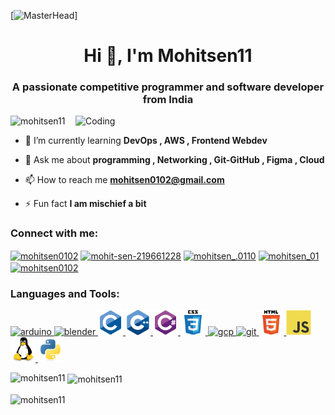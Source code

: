 [![MasterHead](https://static.vecteezy.com/system/resources/previews/000/457/353/original/vector-programming-flat-line-design-black-and-white-doodle-style-design-in-blue-banners-and-illustrations-of-business-and-technology-themes.jpg)]
<h1 align="center">Hi 👋, I'm Mohitsen11</h1>
<h3 align="center">A passionate competitive programmer and software developer from India</h3>
<img align="right" alt="Coding" width="400" src="https://raw.githubusercontent.com/abhisheknaiidu/abhisheknaiidu/master/code.gif">

<p align="left"> <img src="https://komarev.com/ghpvc/?username=mohitsen11&label=Profile%20views&color=0e75b6&style=flat" alt="mohitsen11" /> </p>

- 🌱 I’m currently learning **DevOps , AWS , Frontend Webdev**

- 💬 Ask me about **programming , Networking , Git-GitHub , Figma , Cloud**

- 📫 How to reach me **mohitsen0102@gmail.com**

- ⚡ Fun fact **I am mischief a bit**

<h3 align="left">Connect with me:</h3>
<p align="left">
<a href="https://twitter.com/mohitsen0102" target="blank"><img align="center" src="https://raw.githubusercontent.com/rahuldkjain/github-profile-readme-generator/master/src/images/icons/Social/twitter.svg" alt="mohitsen0102" height="30" width="40" /></a>
<a href="https://linkedin.com/in/mohit-sen-219661228" target="blank"><img align="center" src="https://raw.githubusercontent.com/rahuldkjain/github-profile-readme-generator/master/src/images/icons/Social/linked-in-alt.svg" alt="mohit-sen-219661228" height="30" width="40" /></a>
<a href="https://instagram.com/mohitsen_.0110" target="blank"><img align="center" src="https://raw.githubusercontent.com/rahuldkjain/github-profile-readme-generator/master/src/images/icons/Social/instagram.svg" alt="mohitsen_.0110" height="30" width="40" /></a>
<a href="https://www.codechef.com/users/mohitsen_01" target="blank"><img align="center" src="https://cdn.jsdelivr.net/npm/simple-icons@3.1.0/icons/codechef.svg" alt="mohitsen_01" height="30" width="40" /></a>
<a href="https://www.hackerrank.com/mohitsen0102" target="blank"><img align="center" src="https://raw.githubusercontent.com/rahuldkjain/github-profile-readme-generator/master/src/images/icons/Social/hackerrank.svg" alt="mohitsen0102" height="30" width="40" /></a>
</p>

<h3 align="left">Languages and Tools:</h3>
<p align="left"> <a href="https://www.arduino.cc/" target="_blank" rel="noreferrer"> <img src="https://cdn.worldvectorlogo.com/logos/arduino-1.svg" alt="arduino" width="40" height="40"/> </a> <a href="https://www.blender.org/" target="_blank" rel="noreferrer"> <img src="https://download.blender.org/branding/community/blender_community_badge_white.svg" alt="blender" width="40" height="40"/> </a> <a href="https://www.cprogramming.com/" target="_blank" rel="noreferrer"> <img src="https://raw.githubusercontent.com/devicons/devicon/master/icons/c/c-original.svg" alt="c" width="40" height="40"/> </a> <a href="https://www.w3schools.com/cpp/" target="_blank" rel="noreferrer"> <img src="https://raw.githubusercontent.com/devicons/devicon/master/icons/cplusplus/cplusplus-original.svg" alt="cplusplus" width="40" height="40"/> </a> <a href="https://www.w3schools.com/cs/" target="_blank" rel="noreferrer"> <img src="https://raw.githubusercontent.com/devicons/devicon/master/icons/csharp/csharp-original.svg" alt="csharp" width="40" height="40"/> </a> <a href="https://www.w3schools.com/css/" target="_blank" rel="noreferrer"> <img src="https://raw.githubusercontent.com/devicons/devicon/master/icons/css3/css3-original-wordmark.svg" alt="css3" width="40" height="40"/> </a> <a href="https://cloud.google.com" target="_blank" rel="noreferrer"> <img src="https://www.vectorlogo.zone/logos/google_cloud/google_cloud-icon.svg" alt="gcp" width="40" height="40"/> </a> <a href="https://git-scm.com/" target="_blank" rel="noreferrer"> <img src="https://www.vectorlogo.zone/logos/git-scm/git-scm-icon.svg" alt="git" width="40" height="40"/> </a> <a href="https://www.w3.org/html/" target="_blank" rel="noreferrer"> <img src="https://raw.githubusercontent.com/devicons/devicon/master/icons/html5/html5-original-wordmark.svg" alt="html5" width="40" height="40"/> </a> <a href="https://developer.mozilla.org/en-US/docs/Web/JavaScript" target="_blank" rel="noreferrer"> <img src="https://raw.githubusercontent.com/devicons/devicon/master/icons/javascript/javascript-original.svg" alt="javascript" width="40" height="40"/> </a> <a href="https://www.linux.org/" target="_blank" rel="noreferrer"> <img src="https://raw.githubusercontent.com/devicons/devicon/master/icons/linux/linux-original.svg" alt="linux" width="40" height="40"/> </a> <a href="https://www.python.org" target="_blank" rel="noreferrer"> <img src="https://raw.githubusercontent.com/devicons/devicon/master/icons/python/python-original.svg" alt="python" width="40" height="40"/> </a> </p>

<p><img align="left" src="https://github-readme-stats.vercel.app/api/top-langs?username=mohitsen11&show_icons=true&locale=en&layout=compact" alt="mohitsen11" /></p>

<p>&nbsp;<img align="center" src="https://github-readme-stats.vercel.app/api?username=mohitsen11&show_icons=true&locale=en" alt="mohitsen11" /></p>

<p><img align="center" src="https://github-readme-streak-stats.herokuapp.com/?user=mohitsen11&" alt="mohitsen11" /></p>

